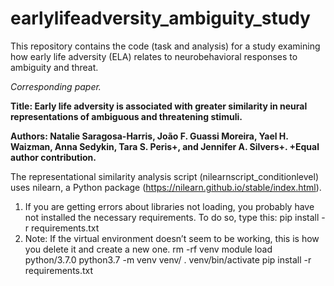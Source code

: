# earlylifeadversity_ambiguity_study

This repository contains the code (task and analysis) for a study examining how early life adversity (ELA) relates to neurobehavioral responses to ambiguity and threat.

*Corresponding paper.*

**Title: Early life adversity is associated with greater similarity in neural representations of ambiguous and threatening stimuli.**

**Authors: Natalie Saragosa-Harris, João F. Guassi Moreira, Yael H. Waizman, Anna Sedykin, Tara S. Peris+, and Jennifer A. Silvers+.
+Equal author contribution.**


The representational similarity analysis script (nilearnscript_conditionlevel) uses nilearn, a Python package (https://nilearn.github.io/stable/index.html).
1. If you are getting errors about libraries not loading, you probably have not installed the necessary requirements. To do so, type this: pip install -r requirements.txt
2. Note: If the virtual environment doesn’t seem to be working, this is how you delete it and create a new one.
rm -rf venv
module load python/3.7.0
python3.7 -m venv venv/
. venv/bin/activate
pip install -r requirements.txt
